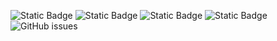![Static Badge](https://img.shields.io/badge/blacklists-60-000000) ![Static Badge](https://img.shields.io/badge/blacklisted-2717589-cc0000) ![Static Badge](https://img.shields.io/badge/whitelisted-2242-00CC00) ![Static Badge](https://img.shields.io/badge/streaming_blacklist-28106-000000) ![GitHub issues](https://img.shields.io/github/issues/fabriziosalmi/blacklists)
